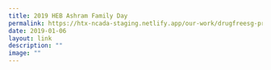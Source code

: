 ```yaml
---
title: 2019 HEB Ashram Family Day
permalink: https://htx-ncada-staging.netlify.app/our-work/drugfreesg-projects/heb-ashram-family/
date: 2019-01-06
layout: link
description: ""
image: ""
---
```

